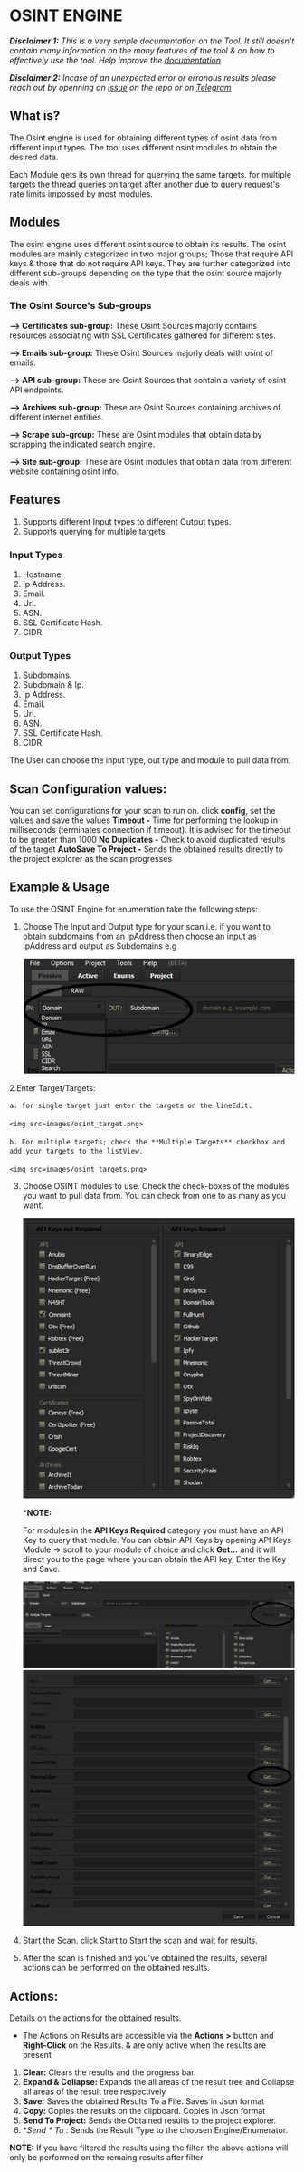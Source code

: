 # OSINT ENGINE 

***Disclaimer 1:** This is a very simple documentation on the Tool. It still doesn't contain many information on the many features of the tool & on how to effectively use the tool.
Help improve the [documentation](https://github.com/3nock/s3s_doc)*

***Disclaimer 2:** Incase of an unexpected error or erronous results please reach out by openning an [issue](https://github.com/3nock/sub3suite/issues) on the repo or on [Telegram](https://t.me/sub3suite)*

## What is? 
The Osint engine is used for obtaining different types of osint data from different input types.
The tool uses different osint modules to obtain the desired data.

Each Module gets its own thread for querying the same targets. for multiple targets the thread queries on target after
another due to query request's rate limits impossed by most modules.

## Modules 
The osint engine uses different osint source to obtain its results.
The osint modules are mainly categorized in two major groups; Those that require API keys & those that do not require API keys.
They are further categorized into different sub-groups depending on the type that the osint source majorly deals with.

### The Osint Source's Sub-groups 
**--> Certificates sub-group:**  These Osint Sources majorly contains resources associating with SSL Certificates gathered for different sites.

**--> Emails sub-group:** These Osint Sources majorly deals with osint of emails.

**--> API sub-group:** These are Osint Sources that contain a variety of osint API endpoints.

**--> Archives sub-group:** These are Osint Sources containing archives of different internet entities.

**--> Scrape sub-group:** These are Osint modules that obtain data by scrapping the indicated search engine.

**--> Site sub-group:** These are Osint modules that obtain data from different website containing osint info.

## Features 
1. Supports different Input types to different Output types.
2. Supports querying for multiple targets.

### Input Types 
1. Hostname.
2. Ip Address.
3. Email.
4. Url.
5. ASN.
6. SSL Certificate Hash.
7. CIDR.

### Output Types 
1. Subdomains.
2. Subdomain & Ip.
3. Ip Address.
4. Email.
5. Url.
6. ASN.
7. SSL Certificate Hash.
8. CIDR.

The User can choose the input type, out type and module to pull data from.

## Scan Configuration values: 
You can set configurations for your scan to run on. click **config**, set the values and save the values
**Timeout -** Time for performing the lookup in milliseconds (terminates connection if timeout). It is advised for the timeout to be greater than 1000
**No Duplicates -** Check to avoid duplicated results of the target
**AutoSave To Project -** Sends the obtained results directly to the project explorer as the scan progresses


## Example & Usage 
To use the OSINT Engine for enumeration take the following steps:

1. Choose The Input and Output type for your scan i.e. if you want to obtain subdomains from an IpAddress then choose an input as IpAddress and output as Subdomains
   e.g 
   
   <img src=images/osint_input.png>
   
2.Enter Target/Targets:

	a. for single target just enter the targets on the lineEdit.
	
	<img src=images/osint_target.png>
	
	b. For multiple targets; check the **Multiple Targets** checkbox and add your targets to the listView.
	
	<img src=images/osint_targets.png>
	
3. Choose OSINT modules to use. Check the check-boxes of the modules you want to pull data from. You can check from one to as many as you want.

	<img src=images/osint_modules.png>
	
	***NOTE:**
	
	For modules in the **API Keys Required** category you must have an API Key to query that module. You can obtain API Keys by opening API Keys Module -> scroll to your module of choice and
	click **Get...** and it will direct you to the page where you can obtain the API key, Enter the Key and Save.
	
	<img src=images/osint_key.png>
	
	<img src=images/apikeys.png>
	
4. Start the Scan. click Start to Start the scan and wait for results.

5. After the scan is finished and you've obtained the results, several actions can be performed on the obtained results.

## Actions: 

Details on the actions for the obtained results.

 - The Actions on Results are accessible via the **Actions >** button and **Right-Click** on the Results. & are only active when the results are present

1. **Clear:** Clears the results and the progress bar.
2. **Expand & Collapse:** Expands the all areas of the result tree and Collapse all areas of the result tree respectively
3. **Save:** Saves the obtained Results To a File. Saves in Json format
4. **Copy:** Copies the results on the clipboard. Copies in Json format
5. **Send To Project:** Sends the Obtained results to the project explorer.
5. **Send * To *:** Sends the Result Type to the choosen Engine/Enumerator.

**NOTE:**
	If you have filtered the results using the filter. the above actions will only be performed on the remaing results after filter